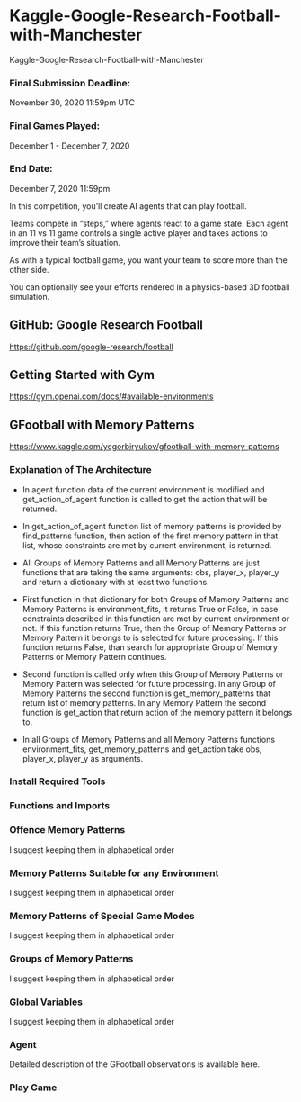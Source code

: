 # Kaggle-Google-Research-Football-with-Manchester
Kaggle-Google-Research-Football-with-Manchester


### Final Submission Deadline: 
November 30, 2020 11:59pm UTC




### Final Games Played: 
December 1 - December 7, 2020

### End Date: 
December 7, 2020 11:59pm


In this competition, you’ll create AI agents that can play football. 

Teams compete in “steps,” where agents react to a game state. Each agent in an 11 vs 11 game controls a single active player and takes actions to improve their team’s situation. 

As with a typical football game, you want your team to score more than the other side. 

You can optionally see your efforts rendered in a physics-based 3D football simulation.


## GitHub: Google Research Football
https://github.com/google-research/football


## Getting Started with Gym
https://gym.openai.com/docs/#available-environments


## GFootball with Memory Patterns
https://www.kaggle.com/yegorbiryukov/gfootball-with-memory-patterns

### Explanation of The Architecture

- In agent function data of the current environment is modified and get_action_of_agent function is called to get the action that will be returned.

- In get_action_of_agent function list of memory patterns is provided by find_patterns function, then action of the first memory pattern in that list, whose constraints are met by current environment, is returned.

- All Groups of Memory Patterns and all Memory Patterns are just functions that are taking the same arguments: obs, player_x, player_y and return a dictionary with at least two functions.

- First function in that dictionary for both Groups of Memory Patterns and Memory Patterns is environment_fits, it returns True or False, in case constraints described in this function are met by current environment or not. If this function returns True, than the Group of Memory Patterns or Memory Pattern it belongs to is selected for future processing. If this function returns False, than search for appropriate Group of Memory Patterns or Memory Pattern continues.

- Second function is called only when this Group of Memory Patterns or Memory Pattern was selected for future processing. In any Group of Memory Patterns the second function is get_memory_patterns that return list of memory patterns. In any Memory Pattern the second function is get_action that return action of the memory pattern it belongs to.

- In all Groups of Memory Patterns and all Memory Patterns functions environment_fits, get_memory_patterns and get_action take obs, player_x, player_y as arguments.

### Install Required Tools

### Functions and Imports

### Offence Memory Patterns
I suggest keeping them in alphabetical order

### Memory Patterns Suitable for any Environment
I suggest keeping them in alphabetical order


### Memory Patterns of Special Game Modes
I suggest keeping them in alphabetical order


### Groups of Memory Patterns
I suggest keeping them in alphabetical order


### Global Variables
I suggest keeping them in alphabetical order

### Agent
Detailed description of the GFootball observations is available here.


### Play Game







